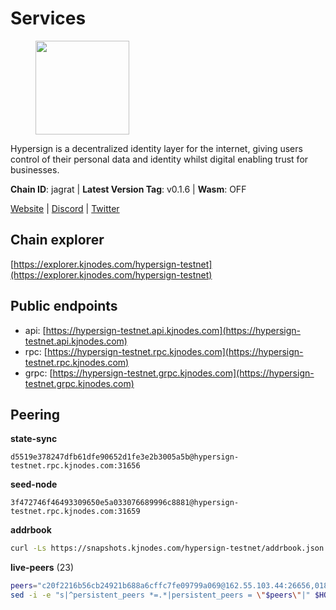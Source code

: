 # Services

<figure><img src="https://raw.githubusercontent.com/kj89/testnet_manuals/main/pingpub/logos/hypersign.png" width="150" alt=""><figcaption></figcaption></figure>

Hypersign is a decentralized identity layer for the internet, giving  users control of their personal data and identity whilst digital  enabling trust for businesses.

**Chain ID**: jagrat | **Latest Version Tag**: v0.1.6 | **Wasm**: OFF

[Website](https://hypersign.id) | [Discord](https://discord.gg/DmuUjMrHVw) | [Twitter](https://twitter.com/hypersignchain)




## Chain explorer
[https://explorer.kjnodes.com/hypersign-testnet](https://explorer.kjnodes.com/hypersign-testnet)

## Public endpoints

* api: [https://hypersign-testnet.api.kjnodes.com](https://hypersign-testnet.api.kjnodes.com)
* rpc: [https://hypersign-testnet.rpc.kjnodes.com](https://hypersign-testnet.rpc.kjnodes.com)
* grpc: [https://hypersign-testnet.grpc.kjnodes.com](https://hypersign-testnet.grpc.kjnodes.com)

## Peering

**state-sync**

```text
d5519e378247dfb61dfe90652d1fe3e2b3005a5b@hypersign-testnet.rpc.kjnodes.com:31656
```

**seed-node**

```text
3f472746f46493309650e5a033076689996c8881@hypersign-testnet.rpc.kjnodes.com:31659
```

**addrbook**
```bash
curl -Ls https://snapshots.kjnodes.com/hypersign-testnet/addrbook.json > $HOME/.hid-node/config/addrbook.json
```

**live-peers** (23)
```bash
peers="c20f2216b56cb24921b688a6cffc7fe09799a069@162.55.103.44:26656,0188d0143ea4311923a809bb07ee9ebf13c0c63b@94.130.16.254:60656,1de2abae74a4c5fd7d96d9869ef02187f81498f0@134.209.238.66:26656,0c6758a3f4554bbc67da73993bbb697764c5c534@38.242.142.227:26656,b8802200255f4e02cb3e0e1c71f1172bf074364a@65.108.97.58:31656,56615e02aa90e35a20a1fc4c46e78bb00956f07b@192.118.76.199:26681,ec5127072c252f7246fb66f7e7762423a23ff6bd@154.12.228.93:31656,d5519e378247dfb61dfe90652d1fe3e2b3005a5b@65.109.68.190:31656,1dae68f061204fe2c10e9476239c0333258889e7@65.109.31.114:2460,1e3f0aeb6f2a2017b122af2461a75c9695790954@65.108.233.109:10956,9876d1b1e5b5968c1c729559325dd909f93c1d34@65.108.238.61:56656,fbc7ce82f02e24257395dc0310ad2921ea61e199@65.109.92.148:61156,bd2ae9f1c42183104719f7c44be078bb7d282a61@65.109.92.241:11056,610843eda2f0388cb8e75917e8c1f63350bd3bd1@154.26.131.130:16656,c5d8ad1f942cd9b9839f65a6543c460bfa1af161@38.242.221.205:26656,de1f980cc59bdb2457202768d4b4d964d783789e@167.235.21.165:36656,4e08d5b0cb43c8d5ffc42987a5166bab2a04a93b@65.109.92.240:21066,efcb16ec33d8e6233d1068fff679c6fd64bf5802@65.108.225.158:10956,eaf27acc810a3d6728dde972ebad26810cce0ae6@65.108.229.233:26656,c1b6d86f46eab9d0aa2e4399cddb9cf05d13621a@65.108.206.118:60556,3d6fdf19781c7725b5d23ebbef5950aab073c9f9@95.111.225.137:41656,5b4482bfe02384184470070c3d3a4465cf0c18d4@144.91.82.61:31656,63db727618b237d4a27656aa456be2812154bf29@65.109.170.47:26656"
sed -i -e "s|^persistent_peers *=.*|persistent_peers = \"$peers\"|" $HOME/.hid-node/config/config.toml
```
